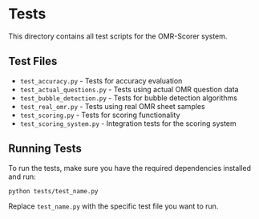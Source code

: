 # Tests

This directory contains all test scripts for the OMR-Scorer system.

## Test Files

- `test_accuracy.py` - Tests for accuracy evaluation
- `test_actual_questions.py` - Tests using actual OMR question data
- `test_bubble_detection.py` - Tests for bubble detection algorithms
- `test_real_omr.py` - Tests using real OMR sheet samples
- `test_scoring.py` - Tests for scoring functionality
- `test_scoring_system.py` - Integration tests for the scoring system

## Running Tests

To run the tests, make sure you have the required dependencies installed and run:

```bash
python tests/test_name.py
```

Replace `test_name.py` with the specific test file you want to run.